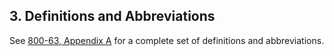 <a name="sec3"></a>

<div class="breaker"></div>

## 3. Definitions and Abbreviations

See [800-63, Appendix A](https://pages.nist.gov/800-63-3/sp800-63-3.html#def-and-acr) for a complete set of definitions and abbreviations.